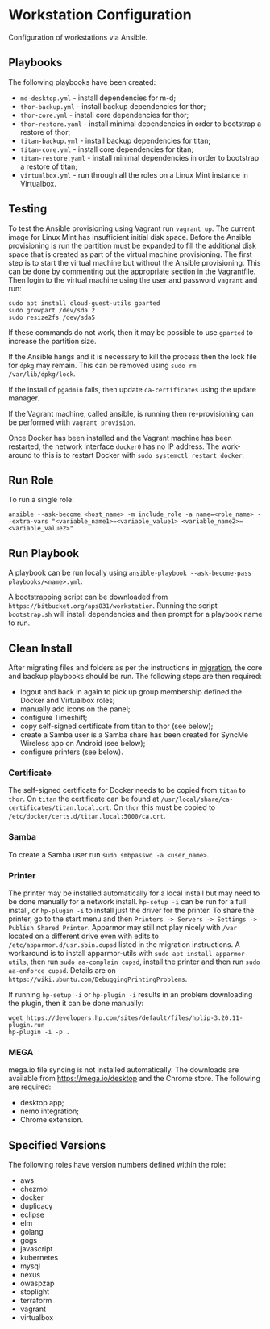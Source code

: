 # Workstation Configuration

Configuration of workstations via Ansible.

## Playbooks

The following playbooks have been created:

* `md-desktop.yml` - install dependencies for m-d;
* `thor-backup.yml` - install backup dependencies for thor;
* `thor-core.yml` - install core dependencies for thor;
* `thor-restore.yaml` -  install minimal dependencies in order to bootstrap a restore of thor;
* `titan-backup.yml` - install backup dependencies for titan;
* `titan-core.yml` - install core dependencies for titan;
* `titan-restore.yaml` -  install minimal dependencies in order to bootstrap a restore of titan;
* `virtualbox.yml` - run through all the roles on a Linux Mint instance in Virtualbox.

## Testing

To test the Ansible provisioning using Vagrant run `vagrant up`.  The current image for Linux Mint has insufficient initial disk space.  Before the Ansible provisioning is run the partition must be expanded to fill the additional disk space that is created as part of the virtual machine provisioning.  The first step is to start the virtual machine but without the Ansible provisioning.  This can be done by commenting out the appropriate section in the Vagrantfile.  Then login to the virtual machine using the user and password `vagrant` and run:

```
sudo apt install cloud-guest-utils gparted
sudo growpart /dev/sda 2
sudo resize2fs /dev/sda5
```

If these commands do not work, then it may be possible to use `gparted` to increase the partition size.

If the Ansible hangs and it is necessary to kill the process then the lock file for `dpkg` may remain.  This can be removed using `sudo rm /var/lib/dpkg/lock`.

If the install of `pgadmin` fails, then update `ca-certificates` using the update manager.

If the Vagrant machine, called ansible, is running then re-provisioning can be performed with `vagrant provision`.

Once Docker has been installed and the Vagrant machine has been restarted, the network interface `docker0` has no IP address.  The work-around to this is to restart Docker with `sudo systemctl restart docker`.

## Run Role
To run a single role:

```
ansible --ask-become <host_name> -m include_role -a name=<role_name> --extra-vars "<variable_name1>=<variable_value1> <variable_name2>=<variable_value2>"
```

## Run Playbook

A playbook can be run locally using `ansible-playbook --ask-become-pass playbooks/<name>.yml`.  

A bootstrapping script can be downloaded from `https://bitbucket.org/aps831/workstation`.  Running the script `bootstrap.sh` will install dependencies and then prompt for a playbook name to run.  

## Clean Install

After migrating files and folders as per the instructions in [migration](MIGRATION.md), the core and backup playbooks should be run.  The following steps are then required:

* logout and back in again to pick up group membership defined the Docker and Virtualbox roles;
* manually add icons on the panel;
* configure Timeshift;
* copy self-signed certificate from titan to thor (see below);
* create a Samba user is a Samba share has been created for SyncMe Wireless app on Android (see below);
* configure printers (see below).

### Certificate

The self-signed certificate for Docker needs to be copied from `titan` to `thor`.  On `titan` the certificate can be found at `/usr/local/share/ca-certificates/titan.local.crt`.  On `thor` this must be copied to `/etc/docker/certs.d/titan.local:5000/ca.crt`.  

### Samba

To create a Samba user run `sudo smbpasswd -a <user_name>`.

### Printer

The printer may be installed automatically for a local install but may need to be done manually for a network install.  `hp-setup -i` can be run for a full install, or `hp-plugin -i` to install just the driver for the printer.  To share the printer, go to the start menu and then `Printers -> Servers -> Settings -> Publish Shared Printer`.  Apparmor may still not play nicely with `/var` located on a different drive even with edits to `/etc/apparmor.d/usr.sbin.cupsd` listed in the migration instructions.  A workaround is to install apparmor-utils with `sudo apt install apparmor-utils`, then run `sudo aa-complain cupsd`, install the printer and then run `sudo aa-enforce cupsd`.  Details are on `https://wiki.ubuntu.com/DebuggingPrintingProblems`.

If running `hp-setup -i` or `hp-plugin -i` results in an problem downloading the plugin, then it can be done manually:
```
wget https://developers.hp.com/sites/default/files/hplip-3.20.11-plugin.run
hp-plugin -i -p .
```

### MEGA

mega.io file syncing is not installed automatically.  The downloads are available from https://mega.io/desktop and the Chrome store.  The following are required:

* desktop app;
* nemo integration;
* Chrome extension.

## Specified Versions
The following roles have version numbers defined within the role:

* aws
* chezmoi
* docker
* duplicacy
* eclipse
* elm
* golang
* gogs
* javascript
* kubernetes
* mysql
* nexus
* owaspzap
* stoplight
* terraform
* vagrant
* virtualbox
